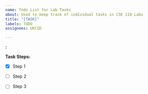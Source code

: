```yaml
---
name: Todo List for Lab Tasks
about: Used to keep track of individual tasks in CSE 110 Labs
title: "[TASK]"
labels: TODO
assignees: UKCSD

---
```


**<TASK NAME>:**

**Task Steps:**

- [x] Step 1

- [ ] Step 2

- [ ] Step 3
